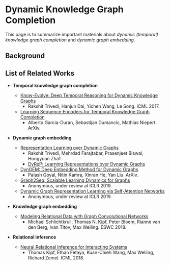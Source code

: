 # Dynamic Knowledge Graph Completion
This page is to summarize important materials about *dynamic (temporal) knowledge graph completion* and *dynamic graph embedding*.

## Background

## List of Related Works
- **Temporal knowledge graph completion**
	- [Know-Evolve: Deep Temporal Reasoning for Dynamic Knowledge Graphs](https://arxiv.org/abs/1705.05742)
		- Rakshit Trivedi, Hanjun Dai, Yichen Wang, Le Song. ICML 2017.
	- [Learning Sequence Encoders for Temporal Knowledge Graph Completion](https://arxiv.org/abs/1809.03202)
		- Alberto Garcia-Duran, Sebastijan Dumancic, Mathias Niepert. ArXiv.

- **Dynamic graph embedding**
	- [Representation Learning over Dynamic Graphs](https://arxiv.org/pdf/1803.04051.pdf)
		- Rakshit Trivedi, Mehrdad Farajtabar, Prasenjeet Biswal, Hongyuan Zha1
		- [DyReP: Learning Representations over Dynamic Graphs](https://openreview.net/forum?id=HyePrhR5KX)
	- [DynGEM: Deep Embedding Method for Dynamic Graphs](https://arxiv.org/abs/1805.11273)
		- Palash Goyal, Nitin Kamra, Xinran He, Yan Liu. ArXiv.
	- [Graph2Seq: Scalable Learning Dynamics for Graphs](https://openreview.net/forum?id=SJvu-GW0b)
		- Anonymous, under review at ICLR 2019.
	- [Dynamic Graph Representation Learning via Self-Attention Networks](https://openreview.net/forum?id=HylsgnCcFQ)
		- Anonymous, under review at ICLR 2019.

- **Knowledge graph embedding**
	- [Modeling Relational Data with Graph Convolutional Networks](https://arxiv.org/abs/1703.06103)
		- Michael Schlichtkrull, Thomas N. Kipf, Peter Bloem, Rianne van den Berg, Ivan Titov, Max Welling. ESWC 2018.

- **Relational inference**
	- [Neural Relational Inference for Interacting Systems](https://arxiv.org/abs/1802.04687)
		- Thomas Kipf, Ethan Fetaya, Kuan-Chieh Wang, Max Welling, Richard Zemel. ICML 2018.